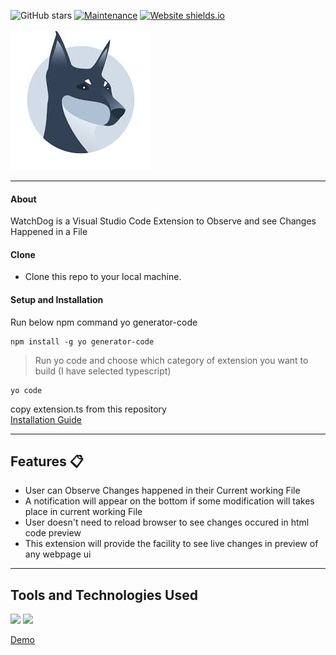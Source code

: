 ![GitHub stars](https://img.shields.io/github/stars/saksham2105/WatchDog) 
[![Maintenance](https://img.shields.io/badge/maintained-yes-green.svg)](https://github.com/saksham2105/WatchDog/commits/master)
[![Website shields.io](https://img.shields.io/badge/website-up-yellow)]()

![IMAGE ALT TEXT HERE](https://github.com/saksham2105/WatchDog/blob/master/icon.jpg)

----
#### About
WatchDog is a Visual Studio Code Extension to Observe and see Changes Happened in a File

#### Clone

- Clone this repo to your local machine.

#### Setup and Installation
Run below npm command yo generator-code
```shell
npm install -g yo generator-code

```
> Run yo code and choose which category of extension you want to build (I have selected typescript)
```shell
yo code

```
copy extension.ts from this repository<br/>
[Installation Guide](https://code.visualstudio.com/api/get-started/your-first-extension)

---
## Features 📋
* User can Observe Changes happened in their Current working File
* A notification will appear on the bottom if some modification will takes place in current working File
* User doesn't need to reload browser to see changes occured in html code preview
* This extension will provide the facility to see live changes in preview of any webpage ui
---

## Tools and Technologies Used 
![](https://img.shields.io/badge/TypeScript-%3C%2F%3E-blueviolet) ![](https://img.shields.io/badge/NodeJS-%3C%2F%3E-yellow) 

[Demo](https://www.youtube.com/watch?v=3gGhoZwYicg)

